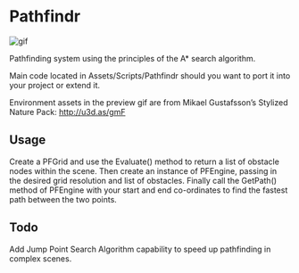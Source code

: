 # Pathfindr

![gif](http://ryanwebb.com/images/pathfindrr.gif)

Pathfinding system using the principles of the A* search algorithm.

Main code located in Assets/Scripts/Pathfindr should you want to port it into your project or extend it.

Environment assets in the preview gif are from Mikael Gustafsson’s Stylized Nature Pack: http://u3d.as/gmF


## Usage

Create a PFGrid and use the Evaluate() method to return a list of obstacle nodes within the scene. Then create an instance of PFEngine, passing in the desired grid resolution and list of obstacles. Finally call the GetPath() method of PFEngine with your start and end co-ordinates to find the fastest path between the two points.


## Todo

Add Jump Point Search Algorithm capability to speed up pathfinding in complex scenes.